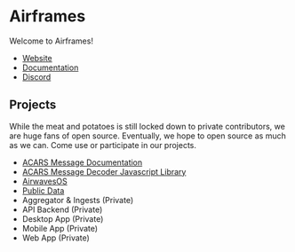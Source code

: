 # Airframes

Welcome to Airframes!

- [Website](https://airframes.io)
- [Documentation](https://docs.airframes.io)
- [Discord](https://discord.gg/aXt7KdycJk)

## Projects

While the meat and potatoes is still locked down to private contributors, we are huge fans of open source. Eventually, we hope to open source as much as we can. Come use or participate in our projects.

* [ACARS Message Documentation](https://github.com/airframesio/acars-message-documentation)
* [ACARS Message Decoder Javascript Library](https://github.com/airframesio/acars-decoder-typescript)
* [AirwavesOS](https://airwavesos.com)
* [Public Data](https://github.com/airframesio/data)
* Aggregator & Ingests (Private)
* API Backend (Private)
* Desktop App (Private)
* Mobile App (Private)
* Web App (Private)
